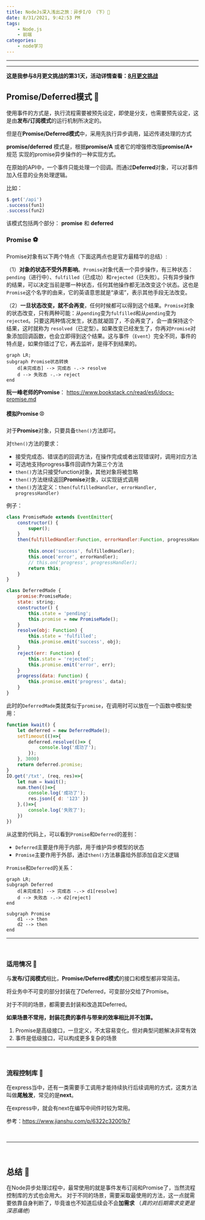 ```yaml
---
title: NodeJs深入浅出之旅：异步I/O （下）🐂
date: 8/31/2021, 9:42:53 PM
tags: 
    - Node.js 
    - 前端
categories: 
    - node学习
---
```


<!--more-->

---

---

**这是我参与8月更文挑战的第31天，活动详情查看：[8月更文挑战](https://juejin.cn/post/6987962113788493831 "https://juejin.cn/post/6987962113788493831")**



## Promise/Deferred模式 🎱

使用事件的方式是，执行流程需要被预先设定，即使是分支，也需要预先设定，这是由**发布/订阅模式**的运行机制所决定的。

但是在**Promise/Deferred模式**中，采用先执行异步调用，延迟传递处理的方式

**promise/deferred** 模式是，根据**promise/A** 或者它的增强修改版**promise/A+** 规范 实现的promise异步操作的一种实现方式。

在原始的API中，一个事件只能处理一个回调。而通过**Deferred**对象，可以对事件加入任意的业务处理逻辑。

比如：
``` javascript
$.get('/api')
.success(fun1)
.success(fun2)
```

该模式包括两个部分： **promise** 和 **deferred**


### Promise ⚽

Promise对象有以下两个特点（下面这两点也是官方最精华的总结）:

（1）**对象的状态不受外界影响**。`Promise`对象代表一个异步操作，有三种状态：`pending`（进行中）、`fulfilled`（已成功）和`rejected`（已失败）。只有异步操作的结果，可以决定当前是哪一种状态，任何其他操作都无法改变这个状态。这也是`Promise`这个名字的由来，它的英语意思就是“承诺”，表示其他手段无法改变。

（2）**一旦状态改变，就不会再变**，任何时候都可以得到这个结果。`Promise`对象的状态改变，只有两种可能：从`pending`变为`fulfilled`和从`pending`变为`rejected`。只要这两种情况发生，状态就凝固了，不会再变了，会一直保持这个结果，这时就称为 `resolved`（已定型）。如果改变已经发生了，你再对`Promise`对象添加回调函数，也会立即得到这个结果。这与事件（`Event`）完全不同，事件的特点是，如果你错过了它，再去监听，是得不到结果的。

```mermaid
graph LR;
subgraph Promise状态转换
    d[未完成态] --> 完成态 -.-> resolve
    d --> 失败态 -.-> reject
end
```

**阮一峰老师的Promise**： https://www.bookstack.cn/read/es6/docs-promise.md

#### 模拟Promise ⚾

对于**Promise**对象，只要具备`then()`方法即可。

对`then()`方法的要求：
* 接受完成态、错误态的回调方法，在操作完成或者出现错误时，调用对应方法
* 可选地支持progress事件回调作为第三个方法
* `then()`方法只接受function对象，其他对象将被忽略
* `then()`方法继续返回**Promise**对象，以实现链式调用
* `then()`方法定义：`then(fulfilledHandler, errorHandler, progressHandler)`

例子：
``` javascript
class PromiseMade extends EventEmitter{
    constructor() {
        super();
    }
    then(fulfilledHandler:Function, errorHandler:Function, progressHandler?:Function) {
        
        this.once('success', fulfilledHandler);
        this.once('error', errorHandler);
        // this.on('progress', progressHandler);
        return this;
    }
}

class DeferredMade {
    promise:PromiseMade;
    state: string;
    constructor() {
        this.state = 'pending';
        this.promise = new PromiseMade();
    }
    resolve(obj: Function) {       
        this.state = 'fulfilled';        
        this.promise.emit('success', obj);
    }
    reject(err: Function) {
        this.state = 'rejected';
        this.promise.emit('error', err);
    }
    progress(data: Function) {
        this.promise.emit('progress', data);
    }
}
```

此时的`DeferredMade`类就类似于`promise`，在调用时可以放在一个函数中模拟使用：
```javascript
function kwait() {
    let deferred = new DeferredMade();
    setTimeout(()=>{
        deferred.resolve(()=> {
            console.log('成功了');
        });
    }, 3000)
    return deferred.promise;
}
IO.get('/txt', (req, res)=>{
    let num = kwait();
    num.then(()=>{
        console.log('成功了');
        res.json({ d: '123' })   
    },()=>{
        console.log('失败了');
    })
})
```




从这里的代码上，可以看到`Promise`和`Deferred`的差别：
* `Deferred`主要是作用于内部，用于维护异步模型的状态
* `Promise`主要作用于外部，通过`then()`方法暴露给外部添加自定义逻辑

`Promise`和`Deferred`的关系：
```mermaid
graph LR;
subgraph Deferred
    d[未完成态] --> 完成态 -.-> d1[resolve]
    d --> 失败态 -.-> d2[reject]
end

subgraph Promise
    d1 --> then
    d2 --> then
end
```

***
<br>

### 适用情况 🏀

与**发布/订阅模式**相比，**Promise/Deferred模式**的接口和模型都非常简洁。

将业务中不可变的部分封装在了Deferred，可变部分交给了Promise。

对于不同的场景，都需要去封装和改造其Deferred。 

**如果场景不常用，封装花费的事件与带来的效率相比并不划算。**

1. Promise是高级接口，一旦定义，不太容易变化，但对典型问题解决非常有效
2. 事件是低级接口，可以构成更多复杂的场景

***
<br>

### 流程控制库 🏈

在express当中，还有一类需要手工调用才能持续执行后续调用的方式，这类方法叫做**尾触发**，常见的是**next**。

在express中，就会有next在编写中间件时较为常用。

参考：https://www.jianshu.com/p/6322c32001b7

<br>

***
<br>

## 总结 🎳

在Node异步处理过程中，最常使用的就是事件发布订阅和Promise了，当然流程控制库的方式也会用大。 对于不同的场景，需要采取最使用的方法，这一点就需要依靠自身判断了，毕竟谁也不知道后续会不会**加需求** （*真的对后期需求变更是深恶痛绝*）

